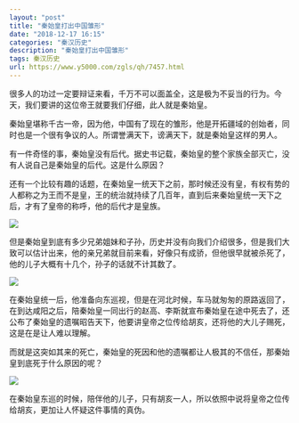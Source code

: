 ```yaml
---
layout: "post"
title: "秦始皇打出中国雏形"
date: "2018-12-17 16:15"
categories: "秦汉历史"
description: "秦始皇打出中国雏形"
tags: 秦汉历史
url: https://www.y5000.com/zgls/qh/7457.html
---
```






很多人的功过一定要辩证来看，千万不可以面盖全，这是极为不妥当的行为。今天，我们要讲的这位帝王就要我们仔细，此人就是秦始皇。

秦始皇堪称千古一帝，因为他，中国有了现在的雏形，他是开拓疆域的创始者，同时也是一个很有争议的人。所谓誉满天下，谤满天下，就是秦始皇这样的男人。

有一件奇怪的事，秦始皇没有后代。据史书记载，秦始皇的整个家族全部灭亡，没有人说自己是秦始皇的后代。这是什么原因？

还有一个比较有趣的话题，在秦始皇一统天下之前，那时候还没有皇，有权有势的人都称之为王而不是皇，王的统治就持续了几百年，直到后来秦始皇统一天下之后，才有了皇帝的称呼，他的后代才是皇族。

![](https://img.y5000.com/uploads/allimg/161216/131T44D3-0.jpg)

但是秦始皇到底有多少兄弟姐妹和子孙，历史并没有向我们介绍很多，但是我们大致可以估计出来，他的亲兄弟就目前来看，好像只有成骄，但他很早就被杀死了，他的儿子大概有十几个，孙子的话就不计其数了。

![](https://img.y5000.com/uploads/allimg/161216/131T4HS-1.jpg)

在秦始皇统一后，他准备向东巡视，但是在河北时候，车马就匆匆的原路返回了，在到达咸阳之后，陪秦始皇一同出行的赵高、李斯就宣布秦始皇在途中死去了，还公布了秦始皇的遗嘱昭告天下，他要讲皇帝之位传给胡亥，还将他的大儿子赐死，这是在是让人难以理解。

而就是这突如其来的死亡，秦始皇的死因和他的遗嘱都让人极其的不信任，那秦始皇到底死于什么原因的呢？

![](https://img.y5000.com/uploads/allimg/161216/131T4F22-2.jpg)

在秦始皇东巡的时候，陪伴他的儿子，只有胡亥一人，所以依照中说将皇帝之位传给胡亥，更加让人怀疑这件事情的真伪。
